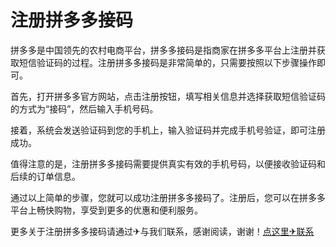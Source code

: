 # 注册拼多多接码

拼多多是中国领先的农村电商平台，拼多多接码是指商家在拼多多平台上注册并获取短信验证码的过程。注册拼多多接码是非常简单的，只需要按照以下步骤操作即可。

首先，打开拼多多官方网站，点击注册按钮，填写相关信息并选择获取短信验证码的方式为“接码”，然后输入手机号码。

接着，系统会发送验证码到您的手机上，输入验证码并完成手机号验证，即可注册成功。

值得注意的是，注册拼多多接码需要提供真实有效的手机号码，以便接收验证码和后续的订单信息。

通过以上简单的步骤，您就可以成功注册拼多多接码了。注册后，您可以在拼多多平台上畅快购物，享受到更多的优惠和便利服务。

更多关于注册拼多多接码请通过✈与我们联系，感谢阅读，谢谢！[点这里✈联系](https://acc.k02.cc)